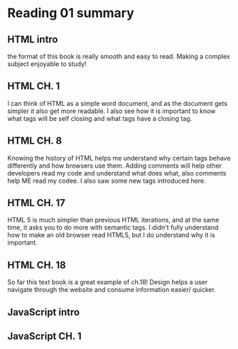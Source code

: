 # Reading 01 summary

## HTML intro
the format of this book is really smooth and easy to read. Making a complex subject enjoyable to study!

## HTML CH. 1
I can think of HTML as a simple word document, and as the document gets simpler it also get more readable. I also see how it is important to know what tags will be self closing and what tags have a closing tag.

## HTML CH. 8
Knowing the history of HTML helps me understand why certain tags behave differently and how browsers use them. Adding comments will help other developers read my code and understand what does what, also comments help ME read my codee. I also saw some new tags introduced here.

## HTML CH. 17
HTML 5 is much simpler than previous HTML iterations, and at the same time, it asks you to do more with semantic tags. I didn't fully understand how to make an old browser read HTML5, but I do understand why it is important.

## HTML CH. 18
So far this text book is a great example of ch.18! Design helps a user navigate through the website and consume information easier/ quicker.

## JavaScript intro

## JavaScript CH. 1